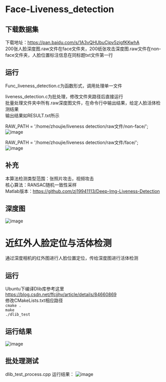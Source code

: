 # Face-Liveness_detection

## 下载数据集
 
下载地址：https://pan.baidu.com/s/1A3vQHUbuCjpv5zigfKKwhA  
200张人脸深度图.raw文件在face文件夹，200纸张攻击深度图.raw文件在non-face文件夹，人脸位置标注信息在同标题txt文件第一行

## 运行

Func_liveness_detection.c为函数形式，调用处理单一文件  

liveness_detection.c为批处理，修改文件夹路径后直接运行  
批量处理文件夹中所有.raw深度图文件，在命令行中输出结果，给定人脸活体检测结果  
输出结果如RESULT.txt所示  

RAW_PATH = '/home/zhoujie/liveness detection/raw文件/non-face/';  
![image](https://github.com/zj19941113/Face-Liveness_detection/blob/master/images/2018-10-19%2011-55-09%E5%B1%8F%E5%B9%95%E6%88%AA%E5%9B%BE.png) 

RAW_PATH = '/home/zhoujie/liveness detection/raw文件/face/';  
![image](https://github.com/zj19941113/Face-Liveness_detection/blob/master/images/2018-10-19%2011-58-47%E5%B1%8F%E5%B9%95%E6%88%AA%E5%9B%BE.png) 

## 补充

本算法检测类型范围：张照片攻击，视频攻击  
核心算法：RANSAC随机一致性采样  
Matlab版本：https://github.com/zj19941113/Deep-Img-Liveness-Detection  

## 深度图

![image](https://github.com/zj19941113/Deep-Img-Liveness-Detection/blob/master/Image/%E4%BA%BA%E8%84%B8%E6%B7%B1%E5%BA%A6%E5%9B%BE.jpg)  

# 近红外人脸定位与活体检测  
通过深度相机的红外图进行人脸位置定位，传给深度图进行活体检测  
## 运行  
Ubuntu下编译Dlib库参考这里 https://blog.csdn.net/ffcjjhv/article/details/84660869  
修改CMakeLists.txt相应路径  
`cmake .`  
`make`  
`./dlib_test`  

## 运行结果  
![image](https://github.com/zj19941113/Face-Liveness_detection/blob/master/images/result.png) 

## 批处理测试  
dlib_test_process.cpp 运行结果：
![image](https://github.com/zj19941113/Face-Liveness_detection/blob/master/images/2018-12-04%2019-10-58%E5%B1%8F%E5%B9%95%E6%88%AA%E5%9B%BE.png) 

